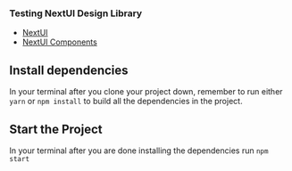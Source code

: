 ### Testing NextUI Design Library

-   [NextUI](https://nextui.org/)
-   [NextUI Components](https://nextui.org/docs/guide/getting-started)

## Install dependencies

In your terminal after you clone your project down, remember to run either `yarn` or `npm install` to build all the dependencies in the project.

## Start the Project

In your terminal after you are done installing the dependencies run `npm start`

<!-- ## Project Hosted In the following Link

[Random Number generator](https://AlexandreFPGoncalves.github.io/Random-Number-Generator) -->
